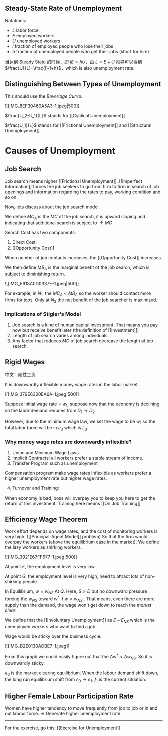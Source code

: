 ## Steady-State Rate of Unemployment

Notations:

- $L$ labor force
- $E$ employed workers
- $U$ unemployed workers
- $l$ fraction of employed people who lose their jobs
- $h$ fraction of unemployed people who get their jobs (short for hire)

当达到 Steady State 的时候，即 $lE=hU$，由 $L = E + U$ 推导可以得到 $\frac{U}{L}=\frac{l}{l+h}$，which is also unemployment rate.

## Distinguishing Between Types of Unemployment

This should use the *Beveridge Curve*.

![[IMG_8EF30460A5A3-1.jpeg|500]]

$\frac{U_2-U_1}{L}$ stands for [[Cyclical Unemployment]]

$\frac{U_1}{L}$ stands for [[Frictional Unemployment]] and [[Structural Unemployment]]

# Causes of Unemployment

## Job Search

Job search means higher [[Frictional Unemployment]]. [[Imperfect Information]] forces the job seekers to go from firm to firm in search of job openings and information regarding the rates to pay, working condition and so on.

Now, lets discuss about the job search model.

We define $MC_A$ is the $MC$ of the job search, it is upward sloping and indicating that additional search is subject to $\uparrow MC$ 

Search Cost has two components:

1. Direct Cost:
2. [[Opportunity Cost]]

When number of job contacts increases, the [[Opportunity Cost]] increases.

We then define $MB_A$ is the marginal benefit of the job search, which is subject to diminishing return.

![[IMG_E918A0D0337E-1.jpeg|500]]

For example, in $N_1$, the $MC_A<MB_A$ so the worker should contact more firms for jobs. Only at $N_2$ the net benefit of the job searcher is maximized.

### Implications of Stigler's Model

1. Job search is a kind of human capital investment. That means you pay now but receive benefit later (the definition of [[Investment]])
2. Length of job search varies among individuals.
3. Any factor that reduces $MC$ of job search decrease the length of job search.

## Rigid Wages

中文：刚性工资 

It is downwardly inflexible money wage rates in the labor market.

![[IMG_379E6320EA6A-1.jpeg|500]]

Suppose initial wage rate = $w_1$, suppose now that the economy is declining so the labor demand reduces from $D_1\rightarrow D_2$ 

However, due to the minimum wage law, we set the wage to be $w_1$ so the total labor force will be in $e_3$ which is $L_3$.

### Why money wage rates are downwardly inflexible?

1. Union and Minimum Wage Laws  
2. Implicit Contracts: all workers prefer a stable stream of income.  
3. Transfer Program such as unemployment

Compensation program make wage rates inflexible as workers prefer a higher unemployment rate but higher wage rates.

4. Turnover and Training:

When economy is bad, boss will overpay you to keep you here to get the return of this investment. Training here means [[On Job Training]]

## Efficiency Wage Theorem

Work effort depends on wage rates, and the cost of monitoring workers is very high. ([[Principal-Agent Model]] problem) So that the firm would overpay the workers (above the equilibrium case in the market). We define the lazy workers as shirking workers.

![[IMG_3921E67FF677-1.jpeg|500]]

At point $F$, the employment level is very low

At point $G$, the employment level is very high, need to attract lots of non-shirking people.

In Equilibrium, $w=w_{NS}$  At $Q$. Here, $S>D$ but no downward pressure forcing the $w_{NS}$ toward $w^{ * }$ if $w<w_{NS}$ . That means, even there are more supply than the demand, the wage won't get down to reach the *market clear*. 

We define that the [[Involuntary Unemployment]] as $E-E_{NS}$ which is the unemployed workers who want to find a job.

Wage would be sticky over the business cycle.

![[IMG_B2E0130ADBE7-1.jpeg]]

From this graph we could easily figure out that the $\Delta w^{ * }<\Delta w_{NS}$. So it is downwardly sticky.

$e_0$ is the market clearing equilibrium. When the labour demand shift down, the long run equilibrium shift from $e_0 \rightarrow e_1$. $f_1$ is the current situation.
 
## Higher Female Labour Participation Rate

Women have higher tendency to move frequently from job to job or in and out labour force. => Generate higher unemployment rate.

---

For the exercise, go this: [[Exercise for Unemployment]]

